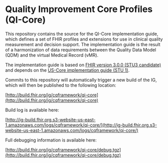 # Quality Improvement Core Profiles (QI-Core)
This repository contains the source for the QI-Core implementation guide, which defines a set of FHIR profiles and extensions for use in clinical quality measurement and decision support. The implementation guide is the result of a harmonization of data requirements between the Quality Data Model (QDM) and the virtual Medical Record (vMR).

The implementation guide is based on [FHIR version 3.0.0 (STU3 candidate)](http://hl7.org/fhir/STU3/index.html) and depends on the [US-Core implementation guide (STU 1)](http://hl7.org/fhir/us/core/STU1/index.html).

Commits to this repository will automatically trigger a new build of the IG, which will then be published to the following location:

[http://build.fhir.org/ig/cqframework/qi-core](http://build.fhir.org/ig/cqframework/qi-core)

Build log is available here:

[http://ig-build.fhir.org.s3-website-us-east-1.amazonaws.com/logs/cqframework/qi-core/](http://ig-build.fhir.org.s3-website-us-east-1.amazonaws.com/logs/cqframework/qi-core/)

Full debugging information is available here:

[http://build.fhir.org/ig/cqframework/qi-core/debug.tgz](http://build.fhir.org/ig/cqframework/qi-core/debug.tgz)
